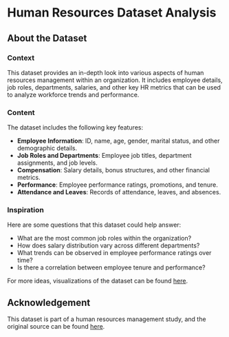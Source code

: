 
# Human Resources Dataset Analysis

## About the Dataset

### Context
This dataset provides an in-depth look into various aspects of human resources management within an organization. It includes employee details, job roles, departments, salaries, and other key HR metrics that can be used to analyze workforce trends and performance.

### Content
The dataset includes the following key features:
- **Employee Information**: ID, name, age, gender, marital status, and other demographic details.
- **Job Roles and Departments**: Employee job titles, department assignments, and job levels.
- **Compensation**: Salary details, bonus structures, and other financial metrics.
- **Performance**: Employee performance ratings, promotions, and tenure.
- **Attendance and Leaves**: Records of attendance, leaves, and absences.

### Inspiration
Here are some questions that this dataset could help answer:
- What are the most common job roles within the organization?
- How does salary distribution vary across different departments?
- What trends can be observed in employee performance ratings over time?
- Is there a correlation between employee tenure and performance?

For more ideas, visualizations of the dataset can be found [here](https://public.tableau.com/app/profile/dfsasas.dfasdf/viz/HRDashboard_17246820907270/Dashboard2).

## Acknowledgement
This dataset is part of a human resources management study, and the original source can be found [here](https://www.datawithbaraa.com/wp-content/uploads/2024/05/Tableau-HR-Project-Materials.zip).

